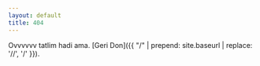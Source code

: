 ```yaml
---
layout: default
title: 404
---
```


Ovvvvvv tatlim hadi ama. [Geri Don]({{ "/" | prepend: site.baseurl | replace: '//', '/' }}).
